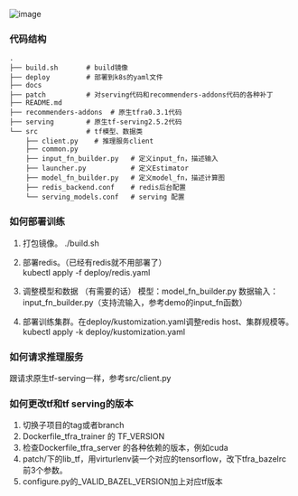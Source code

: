 ![image](https://github.com/tencentmusic/cube-studio/blob/tfra-dev/install/kubernetes/tmeps/docs/tmpps%E6%9E%B6%E6%9E%84%E5%9B%BE.png)

### 代码结构

	.  
	├── build.sh       # build镜像  
	├── deploy         # 部署到k8s的yaml文件  
	├── docs  
	├── patch          # 对serving代码和recommenders-addons代码的各种补丁  
	├── README.md  
	├── recommenders-addons  # 原生tfra0.3.1代码  
	├── serving        # 原生tf-serving2.5.2代码  
	└── src            # tf模型、数据类  
	    ├── client.py    # 推理服务client  
	    ├── common.py  
	    ├── input_fn_builder.py   # 定义input_fn，描述输入  
	    ├── launcher.py           # 定义Estimator  
	    ├── model_fn_builder.py   # 定义model_fn，描述计算图  
	    ├── redis_backend.conf    # redis后台配置  
	    └── serving_models.conf   # serving 配置  

### 如何部署训练

1. 打包镜像。
    ./build.sh    
    
2. 部署redis。（已经有redis就不用部署了）  
    kubectl apply -f deploy/redis.yaml
    
3. 调整模型和数据  （有需要的话）
    模型：model_fn_builder.py
    数据输入：input_fn_builder.py（支持流输入，参考demo的input_fn函数）

3. 部署训练集群。在deploy/kustomization.yaml调整redis host、集群规模等。
    kubectl apply -k deploy/kustomization.yaml

### 如何请求推理服务
跟请求原生tf-serving一样，参考src/client.py

### 如何更改tf和tf serving的版本

1. 切换子项目的tag或者branch  
2. Dockerfile_tfra_trainer 的 TF_VERSION  
3. 检查Dockerfile_tfra_server 的各种依赖的版本，例如cuda  
4. patch/下的lib_tf，用virturlenv装一个对应的tensorflow，改下tfra_bazelrc前3个参数。  
5. configure.py的_VALID_BAZEL_VERSION加上对应tf版本  



